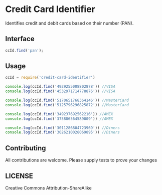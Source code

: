 Credit Card Identifier
=============
Identifies credit and debit cards based on their number (PAN).

Interface
-----
```js
ccId.find('pan');
```

Usage
-----
```js
ccId = require('credit-card-identifier')

console.log(ccId.find('4929255008802878')) //VISA
console.log(ccId.find('4532971714778876')) //VISA

console.log(ccId.find('5170651768364146')) //MasterCard
console.log(ccId.find('5125796296825872')) //MasterCard

console.log(ccId.find('349237692562216')) //AMEX
console.log(ccId.find('375886564589009')) //AMEX

console.log(ccId.find('3011286804723969')) //Diners
console.log(ccId.find('3026210028069895')) //Diners
```
Contributing
------------
All contributions are welcome. 
Please supply tests to prove your changes

LICENSE
-------
Creative Commons Attribution-ShareAlike
